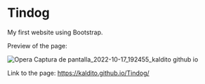 # Tindog
My first website using Bootstrap.

Preview of the page: 

![Opera Captura de pantalla_2022-10-17_192455_kaldito github io](https://user-images.githubusercontent.com/107454086/196307476-382d0b19-c42c-4029-ada8-63007454b380.png)

Link to the page:
https://kaldito.github.io/Tindog/
